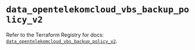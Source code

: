 # `data_opentelekomcloud_vbs_backup_policy_v2`

Refer to the Terraform Registry for docs: [`data_opentelekomcloud_vbs_backup_policy_v2`](https://registry.terraform.io/providers/opentelekomcloud/opentelekomcloud/1.36.20/docs/data-sources/vbs_backup_policy_v2).
